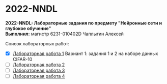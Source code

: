# 2022-NNDL
__2022-NNDL: Лабораторные задания по предмету "Нейронные сети и глубокое обучение"__</br>
__Выполнил:__ магистр 6231-010402D Чаплыгин Алексей

Список лабораторных работ:
* [x] [Лабораторная работа 1](https://github.com/TeAnore/2022-NNDL/blob/main/Lab1_ChaplyginAO/Lab1_6231_ChaplyginAO.ipynb) Вариант 1: задания 1 и 2 на наборе данных CIFAR-10
* [ ] [Лабораторная работа 2]()
* [ ] [Лабораторная работа 3]()
* [ ] [Лабораторная работа 4]()
